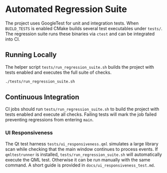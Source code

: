 # Automated Regression Suite

The project uses GoogleTest for unit and integration tests. When `BUILD_TESTS` is
enabled CMake builds several test executables under `tests/`. The regression
suite runs these binaries via `ctest` and can be integrated into CI.

## Running Locally

The helper script `tests/run_regression_suite.sh` builds the project with
tests enabled and executes the full suite of checks.

```bash
./tests/run_regression_suite.sh
```

## Continuous Integration

CI jobs should run `tests/run_regression_suite.sh` to build the project with
tests enabled and execute all checks. Failing tests will mark the job failed
preventing regressions from entering `main`.

### UI Responsiveness

The Qt test harness `tests/ui_responsiveness.qml` simulates a large library scan
while checking that the main window continues to process events. If
`qmltestrunner` is installed, `tests/run_regression_suite.sh` will automatically
execute the QML test. Otherwise it can be run manually with the same command.
A short guide is provided in `docs/ui_responsiveness_test.md`.
